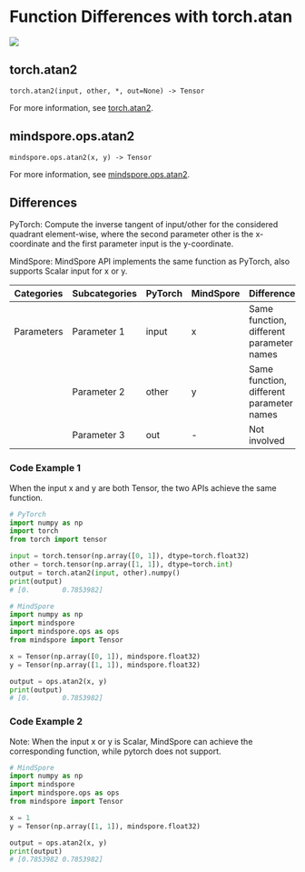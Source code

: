 # Function Differences with torch.atan

<a href="https://gitee.com/mindspore/docs/blob/master/docs/mindspore/source_en/note/api_mapping/pytorch_diff/atan2.md" target="_blank"><img src="https://mindspore-website.obs.cn-north-4.myhuaweicloud.com/website-images/master/resource/_static/logo_source_en.png"></a>

## torch.atan2

```text
torch.atan2(input, other, *, out=None) -> Tensor
```

For more information, see [torch.atan2](https://pytorch.org/docs/1.8.1/generated/torch.atan2.html).

## mindspore.ops.atan2

```text
mindspore.ops.atan2(x, y) -> Tensor
```

For more information, see [mindspore.ops.atan2](https://mindspore.cn/docs/en/master/api_python/ops/mindspore.ops.atan2.html).

## Differences

PyTorch: Compute the inverse tangent of input/other for the considered quadrant element-wise, where the second parameter other is the x-coordinate and the first parameter input is the y-coordinate.

MindSpore: MindSpore API implements the same function as PyTorch, also supports Scalar input for x or y.

| Categories | Subcategories   | PyTorch     | MindSpore   | Differences   |
| ---- | ----- | ------- | --------- | -------------- |
| Parameters | Parameter 1 | input   | x | Same function, different parameter names |
|  | Parameter 2 | other | y | Same function, different parameter names |
|      | Parameter 3 | out     | -    | Not involved    |

### Code Example 1

When the input x and y are both Tensor, the two APIs achieve the same function.

```python
# PyTorch
import numpy as np
import torch
from torch import tensor

input = torch.tensor(np.array([0, 1]), dtype=torch.float32)
other = torch.tensor(np.array([1, 1]), dtype=torch.int)
output = torch.atan2(input, other).numpy()
print(output)
# [0.        0.7853982]

# MindSpore
import numpy as np
import mindspore
import mindspore.ops as ops
from mindspore import Tensor

x = Tensor(np.array([0, 1]), mindspore.float32)
y = Tensor(np.array([1, 1]), mindspore.float32)

output = ops.atan2(x, y)
print(output)
# [0.        0.7853982]
```

### Code Example 2

Note: When the input x or y is Scalar, MindSpore can achieve the corresponding function, while pytorch does not support.

```python
# MindSpore
import numpy as np
import mindspore
import mindspore.ops as ops
from mindspore import Tensor

x = 1
y = Tensor(np.array([1, 1]), mindspore.float32)

output = ops.atan2(x, y)
print(output)
# [0.7853982 0.7853982]
```
